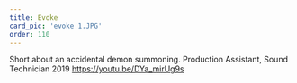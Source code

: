 ```yaml
---
title: Evoke
card_pic: 'evoke 1.JPG'
order: 110 
---
```


Short about an accidental demon summoning.
Production Assistant, Sound Technician 2019
https://youtu.be/DYa_mirUg9s

